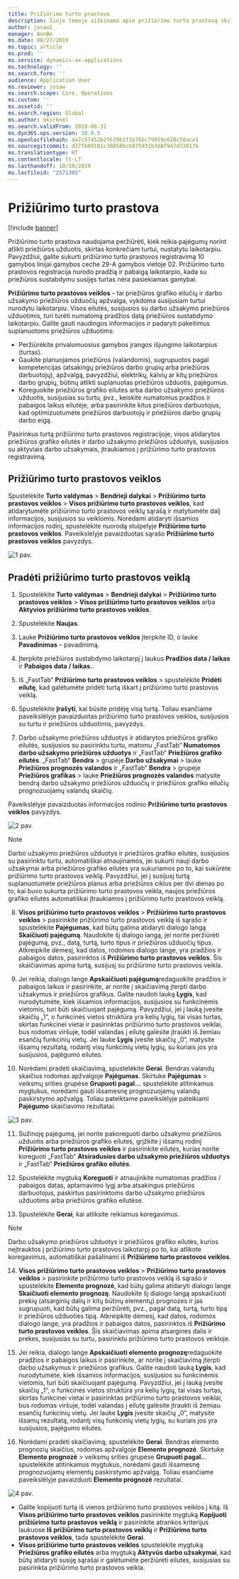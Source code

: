 ```yaml
---
title: Prižiūrimo turto prastova
description: Šioje temoje aiškinama apie prižiūrimo turto prastovą skiltyje Turto valdymas.
author: josaw1
manager: AnnBe
ms.date: 08/27/2019
ms.topic: article
ms.prod: ''
ms.service: dynamics-ax-applications
ms.technology: ''
ms.search.form: ''
audience: Application User
ms.reviewer: josaw
ms.search.scope: Core, Operations
ms.custom: ''
ms.assetid: ''
ms.search.region: Global
ms.author: mkirknel
ms.search.validFrom: 2019-08-31
ms.dyn365.ops.version: 10.0.5
ms.openlocfilehash: 4a7c57452b2f639b1f1b76bc79959c620c58ace1
ms.sourcegitcommit: d37fb09101c30858bcb975931b3d8f947d72017b
ms.translationtype: HT
ms.contentlocale: lt-LT
ms.lasthandoff: 10/10/2019
ms.locfileid: "2571305"
---
```

# <a name="maintenance-downtime"></a>Prižiūrimo turto prastova

[!include [banner](../../includes/banner.md)]

 

Prižiūrimo turto prastova naudojama peržiūrėti, kiek reikia pajėgumų norint atlikti priežiūros užduotis, skirtas konkrečiam turtui, nustatytu laikotarpiu. Pavyzdžiui, galite sukurti prižiūrimo turto prastovos registravimą 10 gamybos linijai gamybos ceche 29-A gamybos vietoje 02. Prižiūrimo turto prastovos registracija nurodo pradžią ir pabaigą laikotarpio, kada su priežiūros sustabdymu susijęs turtas nėra pasiekiamas gamybai.

**Prižiūrimo turto prastovos veiklos** – tai priežiūros grafiko eilučių ir darbo užsakymo priežiūros užduočių apžvalga, vykdoma susijusiam turtui nurodytu laikotarpiu. Visos eilutės, susijusios su darbo užsakymo priežiūros užduotimis, turi turėti numatomą pradžios datą priežiūros sustabdymo laikotarpiu. Galite gauti naudingos informacijos ir padaryti pakeitimus suplanuotoms priežiūros užduotims:

- Peržiūrėkite privalomuosius gamybos įrangos išjungimo laikotarpius (turtas).  
- Gaukite planuojamos priežiūros (valandomis), sugrupuotos pagal kompetencijas (atsakingų priežiūros darbo grupių arba priežiūros darbuotojų), apžvalgą, pavyzdžiui, elektrikų, kalvių ar kitų priežiūros darbo grupių, būtinų atlikti suplanuotas priežiūros užduotis, pajėgumus.  
- Koreguokite priežiūros grafiko eilutes arba darbo užsakymo priežiūros užduotis, susijusias su turtu, pvz., keiskite numatomus pradžios ir pabaigos laikus eilutėje, arba pasirinkite kitus priežiūros darbuotojus, kad optimizuotumėte priežiūros darbuotojų ir priežiūros darbo grupių darbo eigą.

Pasirinkus turtą prižiūrimo turto prastovos registracijoje, visos atidarytos priežiūros grafiko eilutės ir darbo užsakymo priežiūros užduotys, susijusios su aktyviais darbo užsakymais, įtraukiamos į prižiūrimo turto prastovos registravimą.

## <a name="maintenance-downtime-activities"></a>Prižiūrimo turto prastovos veiklos

Spustelėkite **Turto valdymas** > **Bendrieji dalykai** > **Prižiūrimo turto prastovos veiklos** > **Visos prižiūrimo turto prastovos veiklos**, kad atidarytumėte prižiūrimo turto prastovos veiklų sąrašą ir matytumėte dalį informacijos, susijusios su veiklomis. Norėdami atidaryti išsamios informacijos rodinį, spustelėkite nuorodą stulpelyje **Prižiūrimo turto prastovos veiklos**. Paveikslėlyje pavaizduotas sąrašo **Prižiūrimo turto prastovos veiklos** pavyzdys.

![1 pav.](media/19-preventive-maintenance.png)


## <a name="create-a-maintenance-downtime-activity"></a>Pradėti prižiūrimo turto prastovos veiklą

1. Spustelėkite **Turto valdymas** > **Bendrieji dalykai** > **Prižiūrimo turto prastovos veiklos** > **Visos prižiūrimo turto prastovos veiklos** arba **Aktyvios prižiūrimo turto prastovos veiklos**.

2. Spustelėkite **Naujas**.

3. Lauke **Prižiūrimo turto prastovos veiklos** įterpkite ID, o lauke **Pavadinimas** – pavadinimą.

4. Įterpkite priežiūros sustabdymo laikotarpį į laukus **Pradžios data / laikas** ir **Pabaigos data / laikas.**.

5. Iš „FastTab“ **Prižiūrimo turto prastovos veiklos** > spustelėkite **Pridėti eilutę**, kad galėtumėte pridėti turtą iškart į prižiūrimo turto prastovos veiklą.

6. Spustelėkite **Įrašyti**, kai būsite pridėję visą turtą. Toliau esančiame paveikslėlyje pavaizduotas prižiūrimo turto prastovos veiklos, susijusios su turtu ir priežiūros užduotimis, pavyzdys.

7. Darbo užsakymo priežiūros užduotys ir atidarytos priežiūros grafiko eilutės, susijusios su pasirinktu turtu, matomu „FastTab“ **Numatomos darbo užsakymo priežiūros užduotys** ir „FastTab“ **Priežiūros grafiko eilutės**. „FastTab“ **Bendra** > grupėje **Darbo užsakymai** > lauke **Priežiūros prognozės valandos** ir „FastTab“ **Bendra** > grupėje **Priežiūros grafikas** > lauke **Priežiūros prognozės valandos** matysite bendrą darbo užsakymo priežiūros užduočių ir priežiūros grafiko eilučių prognozuojamų valandų skaičių.

Paveikslėlyje pavaizduotas informacijos rodinio **Prižiūrimo turto prastovos veiklos** pavyzdys.

![2 pav.](media/20-preventive-maintenance.png)

>[!NOTE]
>Darbo užsakymo priežiūros užduotys ir priežiūros grafiko eilutės, susijusios su pasirinktu turtu, automatiškai atnaujinamos, jei sukurti nauji darbo užsakymai arba priežiūros grafiko eilutės yra sukuriamos po to, kai sukūrėte prižiūrimo turto prastovos veiklą. Pavyzdžiui, jei į susijusį turtą suplanuotumėte priežiūros planus arba priežiūros ciklus per dvi dienas po to, kai buvo sukurta prižiūrimo turto prastovos veikla, naujos priežiūros grafiko eilutės automatiškai įtraukiamos į prižiūrimo turto prastovos veiklą.

8. **Visos prižiūrimo turto prastovos veiklos** > **Prižiūrimo turto prastovos veiklos** > pasirinkite prižiūrimo turto prastovos veiklą iš sąrašo ir spustelėkite **Pajėgumas**, kad būtų galima atidaryti dialogo langą **Skaičiuoti pajėgumą**. Naudokite šį dialogo langą, jei norite peržiūrėti pajėgumą, pvz., datą, turtą, turto tipus ir priežiūros užduočių tipus. Atkreipkite dėmesį, kad datos, rodomos dialogo lange, yra pradžios ir pabaigos datos, pasirinktos iš **Prižiūrimo turto prastovos veiklos**. Šis skaičiavimas apima turtą, susijusį su prižiūrimo turto prastovos veikla.

9. Jei reikia, dialogo lange **Apskaičiuoti pajėgumą**redaguokite pradžios ir pabaigos laikus ir pasirinkite, ar norite į skaičiavimą įterpti darbo užsakymus ir priežiūros grafikus. Galite naudoti lauką **Lygis**, kad nurodytumėte, kiek išsamios informacijos, susijusios su funkcinėmis vietomis, turi būti skaičiuojant pajėgumą. Pavyzdžiui, jei į lauką įvesite skaičių „1“, o funkcinės vietos struktūra yra kelių lygių, tai visas turtas, skirtas funkcinei vietai ir pasirinktas prižiūrimo turto prastovos veiklai, bus rodomas viršuje, todėl valandas į eilutę galėsite įtraukti iš žemiau esančių funkcinių vietų. Jei lauke **Lygis** įvesite skaičių „0“, matysite išsamų rezultatą, rodantį visų funkcinių vietų lygių, su kuriais jos yra susijusios, pajėgumo eilutes.

10. Norėdami pradėti skaičiavimą, spustelėkite **Gerai**. Bendras valandų skaičius rodomas apžvalgoje **Pajėgumas**. Skirtuke **Pajėgumas** > veiksmų srities grupėse **Grupuoti pagal...** spustelėkite atitinkamus mygtukus, norėdami gauti išsamesnę prognozuojamų valandų paskirstymo apžvalgą. Toliau pateiktame paveikslėlyje pateikiami **Pajėgumo** skaičiavimo rezultatai.

![3 pav.](media/21-preventive-maintenance.png)

11. Sužinoję pajėgumą, jei norite pakoreguoti darbo užsakymo priežiūros užduotis arba priežiūros grafiko eilutes, grįžkite į išsamų rodinį **Prižiūrimo turto prastovos veiklos** ir pasirinkite eilutes, kurias norite koreguoti „FastTab“ **Atsiradusios darbo užsakymo priežiūros užduotys** ir „FastTab“ **Priežiūros grafiko eilutės**.

12. Spustelėkite mygtuką **Koreguoti** ir atnaujinkite numatomas pradžios / pabaigos datas, aptarnavimo lygį arba atsakingus priežiūros darbuotojus, paskirtus pasirinktoms darbo užsakymo priežiūros užduotims arba priežiūros grafiko eilutėse.

13. Spustelėkite **Gerai**, kai atliksite reikiamus koregavimus. 

>[!NOTE]
>Darbo užsakymo priežiūros užduotys ir priežiūros grafiko eilutės, kurios neįtrauktos į prižiūrimo turto prastovos laikotarpį po to, kai atlikote koregavimus, automatiškai pašalinami iš **Prižiūrimo turto prastovos veiklos**.

14. **Visos prižiūrimo turto prastovos veiklos** > **Prižiūrimo turto prastovos veiklos** > pasirinkite prižiūrimo turto prastovos veiklą iš sąrašo ir spustelėkite **Elemento prognozė**, kad būtų galima atidaryti dialogo lange **Skaičiuoti elemento prognozę**. Naudokite šį dialogo langą apskaičiuoti prekių (atsarginių dalių ir kitų būtinų elementų) prognozes ir jas sugrupuoti, kad būtų galima peržiūrėti, pvz., pagal datą, turtą, turto tipą ir priežiūros užduoties tipą. Atkreipkite dėmesį, kad datos, rodomos dialogo lange, yra pradžios ir pabaigos datos, pasirinktos iš **Prižiūrimo turto prastovos veiklos**. Šis skaičiavimas apima atsargines dalis ir prekes, susijusias su turtu, pasirinktu prižiūrimo turto prastovos veikloje.

15. Jei reikia, dialogo lange **Apskaičiuoti elemento prognozę**redaguokite pradžios ir pabaigos laikus ir pasirinkite, ar norite į skaičiavimą įterpti darbo užsakymus ir priežiūros grafikus. Galite naudoti lauką **Lygis**, kad nurodytumėte, kiek išsamios informacijos, susijusios su funkcinėmis vietomis, turi būti skaičiuojant pajėgumą. Pavyzdžiui, jei į lauką įvesite skaičių „1“, o funkcinės vietos struktūra yra kelių lygių, tai visas turtas, skirtas funkcinei vietai ir pasirinktas prižiūrimo turto prastovos veiklai, bus rodomas viršuje, todėl valandas į eilutę galėsite įtraukti iš žemiau esančių funkcinių vietų. Jei lauke **Lygis** įvesite skaičių „0“, matysite išsamų rezultatą, rodantį visų funkcinių vietų lygių, su kuriais jos yra susijusios, pajėgumo eilutes.

16. Norėdami pradėti skaičiavimą, spustelėkite **Gerai**. Bendras elemento prognozių skaičius, rodomas apžvalgoje **Elemento prognozė**. Skirtuke **Elemento prognozė** > veiksmų srities grupėse **Grupuoti pagal..**. spustelėkite atitinkamus mygtukus, norėdami gauti išsamesnę prognozuojamų elementų paskirstymo apžvalgą. Toliau esančiame paveikslėlyje pavaizduoti **Elemento prognozė** rezultatai.

![4 pav.](media/22-preventive-maintenance.png)

- Galite kopijuoti turtą iš vienos prižiūrimo turto prastovos veiklos į kitą. Iš **Visos prižiūrimo turto prastovos veiklos** pasirinkite mygtuką **Kopijuoti prižiūrimo turto prastovos veiklą** ir pasirinkite atrankos kriterijus laukuose **Iš prižiūrimo turto prastovos veiklų** ir **Prižiūrimo turto prastovos veiklos**, tada spustelėkite **Gerai**.
- **Visos prižiūrimo turto prastovos veiklos** spustelėkite mygtuką **Priežiūros grafiko eilutės** arba mygtuką **Aktyvūs darbo užsakymai**, kad būtų atidaryti susiję sąrašai ir galėtumėte peržiūrėti eilutes, susijusias su pasirinkta prižiūrimo turto prastovos veikla.

